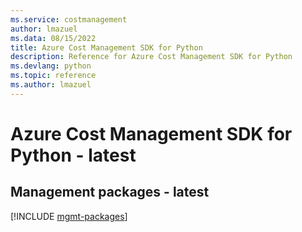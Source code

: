 ```yaml
---
ms.service: costmanagement
author: lmazuel
ms.data: 08/15/2022
title: Azure Cost Management SDK for Python
description: Reference for Azure Cost Management SDK for Python
ms.devlang: python
ms.topic: reference
ms.author: lmazuel
---
```

# Azure Cost Management SDK for Python - latest

## Management packages - latest
[!INCLUDE [mgmt-packages](cost-management-mgmt-index.md)]